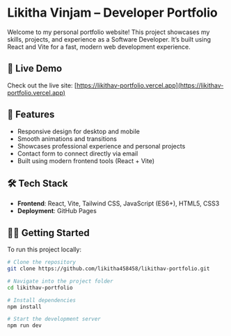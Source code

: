 # Likitha Vinjam – Developer Portfolio

Welcome to my personal portfolio website! This project showcases my skills, projects, and experience as a Software Developer. It’s built using React and Vite for a fast, modern web development experience.

## 🔗 Live Demo
Check out the live site: [https://likithav-portfolio.vercel.app](https://likithav-portfolio.vercel.app)

## 🚀 Features

- Responsive design for desktop and mobile
- Smooth animations and transitions
- Showcases professional experience and personal projects
- Contact form to connect directly via email
- Built using modern frontend tools (React + Vite)

## 🛠️ Tech Stack

- **Frontend**: React, Vite, Tailwind CSS, JavaScript (ES6+), HTML5, CSS3
- **Deployment**: GitHub Pages

## 🧑‍💻 Getting Started

To run this project locally:

```bash
# Clone the repository
git clone https://github.com/likitha458458/likithav-portfolio.git

# Navigate into the project folder
cd likithav-portfolio

# Install dependencies
npm install

# Start the development server
npm run dev
